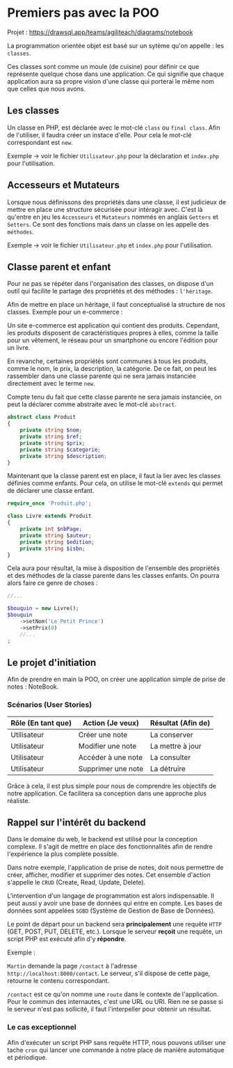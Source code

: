 # Premiers pas avec la POO

Projet : https://drawsql.app/teams/agiliteach/diagrams/notebook

La programmation orientée objet est basé sur un sytème qu'on appelle : les `classes`.

Ces classes sont comme un moule (de cuisine) pour définir ce que représente quelque chose dans une application. Ce qui signifie que chaque application aura sa propre vision d'une classe qui porterai le même nom que celles que nous avons.

## Les classes

Un classe en PHP, est déclarée avec le mot-clé `class` ou `final class`.
Afin de l'utiliser, il faudra créer un instace d'elle. Pour cela le mot-clé correspondant est `new`.

Exemple -> voir le fichier `Utilisateur.php` pour la déclaration et `index.php` pour l'utilisation.

## Accesseurs et Mutateurs

Lorsque nous définissons des propriétés dans une classe, il est judicieux de mettre en place une structure sécurisée pour intéragir avec. C'est là qu'entre en jeu les `Accesseurs` et `Mutateurs` nommés en anglais `Getters` et `Setters`. Ce sont des fonctions mais dans un classe on les appelle des `méthodes`.

Exemple -> voir le fichier `Utilisateur.php` et `index.php` pour l'utilisation.

## Classe parent et enfant

Pour ne pas se répéter dans l'organisation des classes, on dispose d'un outil qui facilite le partage des propriétés et des méthodes : `l'héritage`.

Afin de mettre en place un héritage, il faut conceptualisé la structure de nos classes. Exemple pour un e-commerce :

Un site e-commerce est application qui contient des produits. Cependant, les produits disposent de caractéristiques propres à elles, comme la taille pour un vêtement, le réseau pour un smartphone ou encore l'édition pour un livre.

En revanche, certaines propriétés sont communes à tous les produits, comme le nom, le prix, la description, la catégorie. De ce fait, on peut les rassembler dans une classe parente qui ne sera jamais instanciée directement avec le terme `new`.

Compte tenu du fait que cette classe parente ne sera jamais instanciée, on peut la déclarer comme abstraite avec le mot-clé `abstract`.

```php
abstract class Produit
{
    private string $nom;
    private string $ref;
    private string $prix;
    private string $categorie;
    private string $description;
}
```

Maintenant que la classe parent est en place, il faut la lier avec les classes définies comme enfants. Pour cela, on utilise le mot-clé `extends` qui permet de déclarer une classe enfant.

```php
require_once 'Produit.php';

class Livre extends Produit
{
    private int $nbPage;
    private string $auteur;
    private string $edition;
    private string $isbn;
}
```

Cela aura pour résultat, la mise à disposition de l'ensemble des propriétés et des méthodes de la classe parente dans les classes enfants. On pourra alors faire ce genre de choses :

```php
//...

$bouquin = new Livre();
$bouquin
    ->setNom('Le Petit Prince')
    ->setPrix(8)
    //...
;
```

## Le projet d'initiation

Afin de prendre en main la POO, on créer une application simple de prise de notes : NoteBook.

### Scénarios (User Stories)

| Rôle (En tant que) | Action (Je veux)   | Résultat (Afin de) |
| ---                | ---                | ---                |
| Utilisateur        | Créer une note     | La conserver       |
| Utilisateur        | Modifier une note  | La mettre à jour   |
| Utilisateur        | Accéder à une note | La consulter       |
| Utilisateur        | Supprimer une note | La détruire        |

Grâce à cela, il est plus simple pour nous de comprendre les objectifs de notre application. Ce facilitera sa conception dans une approche plus réaliste.

## Rappel sur l'intérêt du backend

Dans le domaine du web, le backend est utilisé pour la conception complexe.
Il s'agit de mettre en place des fonctionnalités afin de rendre l'expérience la plus complète possible.

Dans notre exemple, l'application de prise de notes, doit nous permettre de créer, afficher, modifier et supprimer des notes. Cet ensemble d'action s'appelle le `CRUD` (Create, Read, Update, Delete).

L'intervention d'un langage de programmation est alors indispensable. Il peut aussi y avoir une base de données qui entre en compte. Les bases de données sont appelées `SGBD` (Système de Gestion de Base de Données).

Le point de départ pour un backend sera **principalement** une requête `HTTP` (GET, POST, PUT, DELETE, etc.). Lorsque le serveur **reçoit** une requête, un script PHP est exécuté afin d'y **répondre**.

Exemple : 

`Martin` demande la page `/contact` à l'adresse `http://localhost:8000/contact`.
Le serveur, s'il dispose de cette page, retourne le contenu correspondant.

`/contact` est ce qu'on nomme une `route` dans le contexte de l'application. Pour le commun des internautes, c'est une URL ou URI. Rien ne se passe si le serveur n'est pas sollicité, il faut l'interpeller pour obtenir un résultat.

### Le cas exceptionnel

Afin d'exécuter un script PHP sans requête HTTP, nous pouvons utiliser une tache `cron` qui lancer une commande à notre place de manière automatique et périodique.
